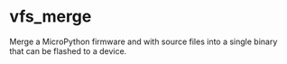 # vfs_merge
Merge a MicroPython firmware and with source files into a single binary that can be flashed to a device.
